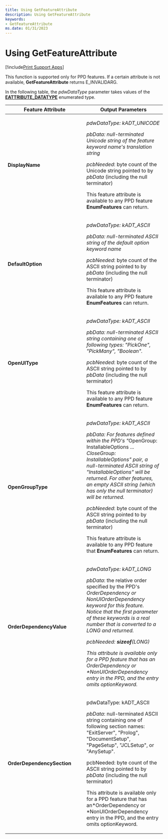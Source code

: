 ```yaml
---
title: Using GetFeatureAttribute
description: Using GetFeatureAttribute
keywords:
- GetFeatureAttribute
ms.date: 01/31/2023
---
```


# Using GetFeatureAttribute

[!include[Print Support Apps](../includes/print-support-apps.md)]

This function is supported only for PPD features. If a certain attribute is not available, **GetFeatureAttribute** returns E\_INVALIDARG.

In the following table, the *pdwDataType* parameter takes values of the [**EATTRIBUTE_DATATYPE**](/windows-hardware/drivers/ddi/printoem/ne-printoem-_eattribute_datatype) enumerated type.

<table>
<colgroup>
<col width="50%" />
<col width="50%" />
</colgroup>
<thead>
<tr class="header">
<th>Feature Attribute</th>
<th>Output Parameters</th>
</tr>
</thead>
<tbody>
<tr class="odd">
<td><p><strong>DisplayName</strong></p></td>
<td><p><em><em>pdwDataType</em>: kADT_UNICODE</p>
<p><em>pbData</em>: null-terminated Unicode string of the feature keyword name's translation string</p>
<p><em></em>pcbNeeded</em>: byte count of the Unicode string pointed to by <em>pbData</em> (including the null terminator)</p>
<p>This feature attribute is available to any PPD feature <strong>EnumFeatures</strong> can return.</p></td>
</tr>
<tr class="even">
<td><p><strong>DefaultOption</strong></p></td>
<td><p><em><em>pdwDataType</em>: kADT_ASCII</p>
<p><em>pbData</em>: null-terminated ASCII string of the default option keyword name</p>
<p><em></em>pcbNeeded</em>: byte count of the ASCII string pointed to by <em>pbData</em> (including the null terminator)</p>
<p>This feature attribute is available to any PPD feature <strong>EnumFeatures</strong> can return.</p></td>
</tr>
<tr class="odd">
<td><p><strong>OpenUIType</strong></p></td>
<td><p><em><em>pdwDataType</em>: kADT_ASCII</p>
<p><em>pbData</em>: null-terminated ASCII string containing one of following types: "PickOne", "PickMany", "Boolean".</p>
<p><em></em>pcbNeeded</em>: byte count of the ASCII string pointed to by <em>pbData</em> (including the null terminator)</p>
<p>This feature attribute is available to any PPD feature <strong>EnumFeatures</strong> can return.</p></td>
</tr>
<tr class="even">
<td><p><strong>OpenGroupType</strong></p></td>
<td><p><em><em>pdwDataType</em>: kADT_ASCII</p>
<p><em>pbData</em>: For features defined within the PPD's "</em>OpenGroup: InstallableOptions ... <em>CloseGroup: InstallableOptions" pair, a null-terminated ASCII string of "InstallableOptions" will be returned. For other features, an empty ASCII string (which has only the null terminator) will be returned.</p>
<p><em></em>pcbNeeded</em>: byte count of the ASCII string pointed to by <em>pbData</em> (including the null terminator)</p>
<p>This feature attribute is available to any PPD feature that <strong>EnumFeatures</strong> can return.</p></td>
</tr>
<tr class="odd">
<td><p><strong>OrderDependencyValue</strong></p></td>
<td><p><em>pdwDataType: kADT_LONG</p>
<p><em></em>pbData</em>: the relative order specified by the PPD's <em>OrderDependency or <em>NonUIOrderDependency keyword for this feature. Notice that the first parameter of these keywords is a real number that is converted to a LONG and returned.</p>
<p><em></em>pcbNeeded</em>: <strong>sizeof</strong>(LONG)</p>
<p>This attribute is available only for a PPD feature that has an <em>OrderDependency or *NonUIOrderDependency entry in the PPD, and the entry omits optionKeyword.</p></td>
</tr>
<tr class="even">
<td><p><strong>OrderDependencySection</strong></p></td>
<td><p><em></em>pdwDataType</em>: kADT_ASCII</p>
<p><em>pbData</em>: null-terminated ASCII string containing one of following section names: "ExitServer", "Prolog", "DocumentSetup", "PageSetup", "JCLSetup", or "AnySetup".</p>
<p><em></em>pcbNeeded</em>: byte count of the ASCII string pointed to by <em>pbData</em> (including the null terminator)</p>
<p>This attribute is available only for a PPD feature that has an*OrderDependency or *NonUIOrderDependency entry in the PPD, and the entry omits optionKeyword.</p></td>
</tr>
</tbody>
</table>
